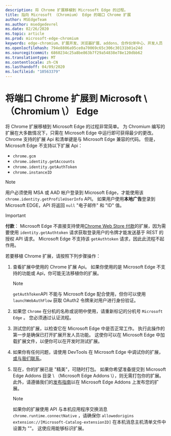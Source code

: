 ```yaml
---
description: 将 Chrome 扩展移植到 Microsoft Edge 的过程。
title: 指向 Microsoft （Chromium） Edge 的端口 Chrome 扩展
author: MSEdgeTeam
ms.author: msedgedevrel
ms.date: 02/26/2020
ms.topic: article
ms.prod: microsoft-edge-chromium
keywords: edge-chromium、扩展开发、浏览器扩展、addons、合作伙伴中心、开发人员
ms.openlocfilehash: 794e8806a95ce0a70069c65c306c30131b01e24d
ms.sourcegitcommit: 6860234c25a8be863b7f29a54838e78e120dbb62
ms.translationtype: MT
ms.contentlocale: zh-CN
ms.lasthandoff: 04/09/2020
ms.locfileid: "10563379"
---
```

# 将端口 Chrome 扩展到 Microsoft \ （Chromium \） Edge  

将 Chrome 扩展移植到 Microsoft Edge 的过程非常简单。  为 Chromium 编写的扩展在大多数情况下，只需在 Microsoft Edge 中运行即可获得最少的更改。  Chrome 支持的扩展 Api 和清单键是与 Microsoft Edge 兼容的代码。  但是，Microsoft Edge 不支持以下扩展 Api：  

*   `chrome.gcm`  
*   `chrome.identity.getAccounts`  
*   `chrome.identity.getAuthToken`  
*   `chrome.instanceID`  

> [!Note]
> 用户必须使用 MSA 或 AAD 帐户登录到 Microsoft Edge，才能使用该 `chrome.identity.getProfileUserInfo` API。  如果用户使用**本地广告**登录到 Microsoft EDGE，API 将返回 `null` "电子邮件" 和 "ID" 值。  

> [!IMPORTANT]
> **付款**： Microsoft Edge 不直接支持使用[Chrome Web Store 付款][ChromeDeveloperWebStorePayments]的扩展，因为需要使用 `identity.getAuthtoken` 请求获取登录用户的令牌才能发送基于 REST 的授权 API 请求。  Microsoft Edge 不支持该 `getAuthtoken` 请求，因此此流程不起作用。  

若要移植 Chrome 扩展，请按照下列步骤操作：  

1.  查看扩展中使用的 Chrome 扩展 Api。  如果你使用的是 Microsoft Edge 不支持的功能或 Api，你可能无法移植你的扩展。  
    
    > [!NOTE]
    > `getAuthToken`API 不能与 Microsoft Edge 配合使用，但你可以使用 `launchWebAuthFlow` 获取 OAuth2 令牌来对用户进行身份验证。  
    
1.  如果您 `Chrome` 在分机的名称或说明中使用，请重新标记的分机号 `Microsoft Edge` 。  您必须通过认证流程。  
    
1.  测试您的扩展，以检查它在 Microsoft Edge 中是否正常工作。  执行此操作的第一步是确保已打开扩展开发人员功能。  这使你可以在 Microsoft Edge 中加载扩展文件，以便你可以在开发时测试扩展。  
    
1.  如果你有任何问题，请使用 DevTools 在 Microsoft Edge 中调试你的扩展，[或与我们联系][mailtoExtensionPartnerOpsMicrosoft]。  
    
1.  现在，你的扩展已是 "精美"，可随时打包。  如果你希望准备提交到 Microsoft Edge Addons 目录 \ （Microsoft Edge Addons \），则无需打包你的扩展。  此外，请遵循我们的[发布指南][ExtensionsPublishExtension]以在 Microsoft Edge Addons 上发布您的扩展。  
    
    > [!NOTE]
    > 如果你的扩展使用 API 与本机应用程序交换消息 `chrome.runtime.connectNative` ，请确保你 `allowedorigins` `extension://[Microsoft-Catalog-extensionID]` 在本机消息主机清单文件中设置为 ""。  这使应用能够标识扩展。  

<!-- image links -->  

<!-- links -->  

[ExtensionsPublishExtension]: ../publish/publish-extension.md "发布扩展"  

[mailtoExtensionPartnerOpsMicrosoft]: mailto:extensionpartnerops@microsoft.com "ExtensionPartnerOps@microsoft.com"  

[ChromeDeveloperWebStorePayments]: https://developer.chrome.com/webstore/one_time_payments "一次性付款-Google Chrome"  
